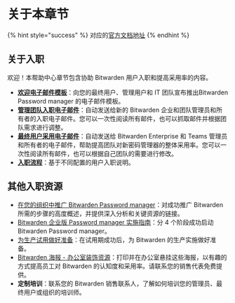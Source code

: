 # 关于本章节

{% hint style="success" %}
对应的[官方文档地址](https://bitwarden.com/help/about-onboarding-section/)
{% endhint %}

## 关于入职 <a href="#about-onboarding" id="about-onboarding"></a>

欢迎！本帮助中心章节包含协助 Bitwarden 用户入职和提高采用率的内容。

* [**欢迎电子邮件模板**](welcome-email-templates.md)：向您的最终用户、管理用户和 IT 团队宣布推出Bitwarden Password manager 的电子邮件模板。
* [**管理团队入职电子邮件**](admin-team-onboarding-emails.md)：自动发送给新的 Bitwarden 企业和团队管理员和所有者的入职电子邮件。您可以一次性阅读所有邮件，也可以抓取邮件并根据团队需求进行调整。
* [**最终用户采用电子邮件**](end-user-adoption-emails.md)：自动发送给 Bitwarden Enterprise 和 Teams 管理员和所有者的电子邮件，帮助提高团队对新密码管理器的整体采用率。您可以一次性阅读所有邮件，也可以根据自己团队的需要进行修改。
* [**入职流程**](onboarding-workflows.md)：基于不同配置的用户入职说明。

## 其他入职资源 <a href="#additional-onboarding-resources" id="additional-onboarding-resources"></a>

* [在您的组织中推广 Bitwarden Password manager](https://bitwarden.com/learning/rolling-out-bitwarden-to-your-organization/)：对成功推广 Bitwarden 所需的步骤的高度概述，并提供深入分析和关键资源的链接。
* [Bitwarden 企业版 Password manager 实施指南](https://bitwarden.com/resources/bitwarden-enterprise-password-manager-implementation-guide/)：分 4 个阶段成功启动 Bitwarden Password manager。
* [为生产试用做好准备](https://bitwarden.com/help/prepare-your-org-for-prod/)：在试用期成功后，为 Bitwarden 的生产实施做好准备。
* [Bitwarden 海报 - 办公室装饰资源](https://bitwarden.com/resources/bitwarden-posters/)：打印并在办公室悬挂这些海报，以有趣的方式提高员工对 Bitwarden 的认知度和采用率。请联系您的销售代表免费提供。
* **定制培训**：联系您的 Bitwarden 销售联系人，了解如何培训您的管理员、最终用户或组织的培训师。
